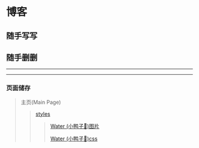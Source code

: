 # 博客
## 随手写写
## 随手删删
---
---
### 页面储存
> 主页(Main Page)
>>[styles](https://github.com/vince213/vince213.github.io/tree/master/style)
>>> [Water (小鸭子🐤)图片](https://github.com/vince213/vince213.github.io/tree/master/photo/water)
>>>
>>> [Water (小鸭子🐤)css](https://github.com/vince213/vince213.github.io/tree/master/style/water)
